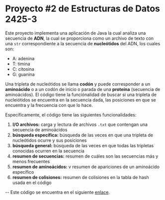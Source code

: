 # Proyecto \#2 de Estructuras de Datos 2425-3
Este proyecto implementa una aplicación de Java la cual analiza una secuencia de **ADN**, la cual se proporciona
como un archivo de texto con una `str` correspondiente a  la secuencia de **nucleótidos** del ADN, los cuales son:
- A: adenina
- T: timina
- C: citosina
- G: guanina

Una tripleta de nucleótidos se llama **codón** y puede corresponder a un **aminoácido** o a un codón de inicio
o parada de una **proteína** (secuencia de aminoácidos). El código tiene la funciónalidad de buscar si una tripleta
de nucleiótidos se encuentra en la secuencia dada, las posiciones en que se encuentra y la frecuencia con que lo hace.

Específicamente, el código tiene las siguientes funcionalidades:
1. **I/O archivos:** carga y lectura de archivos `.txt` que contengan una secuencia de aminoácidos
2. **búsqueda específica:** búsqueda de las veces en que una tripleta de nucleótidos ocurre y sus posiciones
3. **búsqueda general:** búsqueda de las veces en que todas las tripletas conocidas ocurren en la secuencia
4. **resumen de secuencias:** resumen de cuáles son las secuencias más y menos frecuentes
5. **resumen de aminoácidos:** v resumen de apariciones de un aminoácido específico
6. **resumen de colisiones:** resumen de colisiones en la tabla de hash usada en el código

--
Este código se encuentra en el siguiente [enlace](https://github.com/elizabethdemichele/Analisis-ADN/tree/main).
